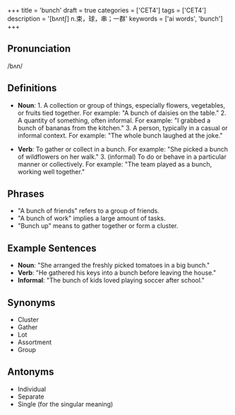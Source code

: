 +++
title = 'bunch'
draft = true
categories = ['CET4']
tags = ['CET4']
description = '[bʌnt∫] n.束，球，串；一群'
keywords = ['ai words', 'bunch']
+++

## Pronunciation
/bʌn/

## Definitions
- **Noun**: 1. A collection or group of things, especially flowers, vegetables, or fruits tied together. For example: "A bunch of daisies on the table."
   2. A quantity of something, often informal. For example: "I grabbed a bunch of bananas from the kitchen."
   3. A person, typically in a casual or informal context. For example: "The whole bunch laughed at the joke."

- **Verb**: To gather or collect in a bunch. For example: "She picked a bunch of wildflowers on her walk."
   3. (informal) To do or behave in a particular manner or collectively. For example: "The team played as a bunch, working well together."

## Phrases
- "A bunch of friends" refers to a group of friends.
- "A bunch of work" implies a large amount of tasks.
- "Bunch up" means to gather together or form a cluster.

## Example Sentences
- **Noun**: "She arranged the freshly picked tomatoes in a big bunch."
- **Verb**: "He gathered his keys into a bunch before leaving the house."
- **Informal**: "The bunch of kids loved playing soccer after school."

## Synonyms
- Cluster
- Gather
- Lot
- Assortment
- Group

## Antonyms
- Individual
- Separate
- Single (for the singular meaning)
